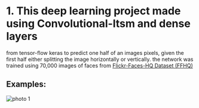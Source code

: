 # 1. This deep learning project made using Convolutional-ltsm and dense layers 
from tensor-flow keras to predict one half of an images pixels, given the first half either 
splitting the image horizontally or vertically. the network was trained using 70,000 images 
of faces from [Flickr-Faces-HQ Dataset (FFHQ)](https://drive.google.com/file/d/1Wrr6qZA1Tr6r9edNL2nSxnwopMW1n6pR/view?usp=sharing)

## Examples:
![photo 1](faces_nn/images/figure_5.png)
